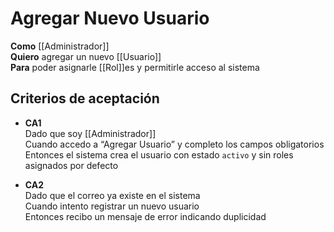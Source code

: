 # Agregar Nuevo Usuario

**Como** [[Administrador]]  
**Quiero** agregar un nuevo [[Usuario]]  
**Para** poder asignarle [[Rol]]es y permitirle acceso al sistema

## Criterios de aceptación
- **CA1**  
  Dado que soy [[Administrador]]  
  Cuando accedo a “Agregar Usuario” y completo los campos obligatorios  
  Entonces el sistema crea el usuario con estado `activo` y sin roles asignados por defecto

- **CA2**  
  Dado que el correo ya existe en el sistema  
  Cuando intento registrar un nuevo usuario  
  Entonces recibo un mensaje de error indicando duplicidad
